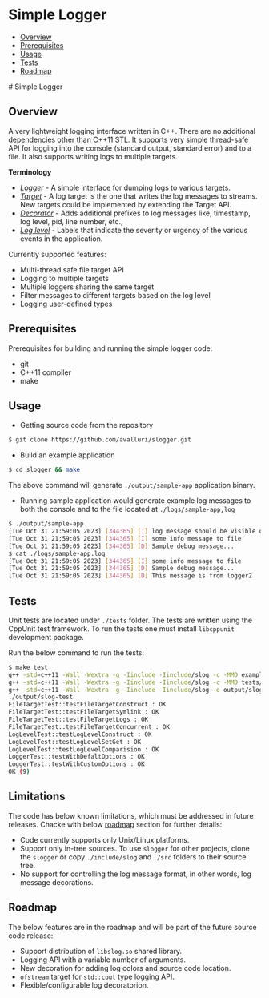 # Simple Logger
<!-- vscode-markdown-toc -->
* [Overview](#overview)
* [Prerequisites](#prerequisites)
* [Usage](#usage)
* [Tests](#tests)
* [Roadmap](#roadmap)

<!-- vscode-markdown-toc-config
	numbering=false
	autoSave=true
	/vscode-markdown-toc-config -->
<!-- /vscode-markdown-toc --># Simple Logger

## Overview

A very lightweight logging interface  written in C++. There are no additional dependencies other than C++11 STL.
It supports very simple thread-safe API for logging into the console (standard output, standard error)
and to a file. It also supports writing logs to multiple targets.

**Terminology**

* [_Logger_](./include/slog/logger.h) - A simple interface for dumping logs to various targets.
* [_Target_](./include/slog/target.h) - A log target is the one that writes the log messages to streams. New targets could be implemented by extending the Target API.
* [_Decorator_](./include/slog/decorators.h) - Adds additional prefixes to log messages like, timestamp, log level, pid, line number, etc.,
* [_Log level_](./include/slog/log_level.h) - Labels that indicate the severity or urgency of the various events in the application.

Currently supported features:
  - Multi-thread safe file target API
  - Logging to multiple targets
  - Multiple loggers sharing the same target
  - Filter messages to different targets based on the log level
  - Logging user-defined types

## Prerequisites

Prerequisites for building and running the simple logger code:
* git
* C++11 compiler
* make

## Usage

* Getting source code from the repository
```sh
$ git clone https://github.com/avalluri/slogger.git
```

* Build an example application
```sh
$ cd slogger && make
```
The above command will generate `./output/sample-app` application binary.

* Running sample application would generate example log messages to both the console and to the file located at `./logs/sample-app,log`
```sh
$ ./output/sample-app
[Tue Oct 31 21:59:05 2023] [344365] [I] log message should be visible on stdout!
[Tue Oct 31 21:59:05 2023] [344365] [I] some info message to file
[Tue Oct 31 21:59:05 2023] [344365] [D] Sample debug message...
$ cat ./logs/sample-app.log
[Tue Oct 31 21:59:05 2023] [344365] [I] some info message to file
[Tue Oct 31 21:59:05 2023] [344365] [D] Sample debug message...
[Tue Oct 31 21:59:05 2023] [344365] [D] This message is from logger2
```

## Tests

Unit tests are located under `./tests` folder. The tests are written using the CppUnit test framework.
To run the tests one must install `libcppunit` development package.

Run the below command to run the tests:
```sh
$ make test
g++ -std=c++11 -Wall -Wextra -g -Iinclude -Iinclude/slog -c -MMD examples/main.cpp  -o examples/main.o
g++ -std=c++11 -Wall -Wextra -g -Iinclude -Iinclude/slog -c -MMD tests/test_main.cpp  -o tests/test_main.o
g++ -std=c++11 -Wall -Wextra -g -Iinclude -Iinclude/slog -o output/slog-test tests/test_main.o src/log_level.o src/utils.o  -lcppunit
./output/slog-test
FileTargetTest::testFileTargetConstruct : OK
FileTargetTest::testFileTargetSymlink : OK
FileTargetTest::testFileTargetLogs : OK
FileTargetTest::testFileTargetConcurrent : OK
LogLevelTest::testLogLevelConstruct : OK
LogLevelTest::testLogLevelSetGet : OK
LogLevelTest::testLogLevelComparision : OK
LoggerTest::testWithDefaltOptions : OK
LoggerTest::testWithCustomOptions : OK
OK (9)
```
## Limitations

The code has below known limitations, which must be addressed in future releases.
Chacke with below [roadmap](#roadmap) section for further details:

* Code currently supports only Unix/Linux platforms.
* Support only in-tree sources. To use `slogger` for other projects, clone the `slogger` or copy `./include/slog` and `./src` folders to their source tree.
* No support for controlling the log message format, in other words, log message decorations.

## Roadmap

The below features are in the roadmap and will be part of the future source code release:

* Support distribution of `libslog.so` shared library.
* Logging API with a variable number of arguments.
* New decoration for adding log colors and source code location.
* `ofstream` target for `std::cout` type logging API.
* Flexible/configurable log decoratorion.
